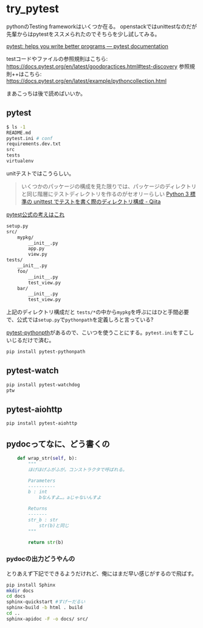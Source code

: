 # try_pytest

pythonのTesting frameworkはいくつか在る。
openstackではunittestなのだが先輩からはpytestをススメられたのでそちらを少し試してみる。

[pytest: helps you write better programs — pytest documentation](https://docs.pytest.org/en/latest/)

testコードやファイルの参照規則はこちら: https://docs.pytest.org/en/latest/goodpractices.html#test-discovery
参照規則++はこちら: https://docs.pytest.org/en/latest/example/pythoncollection.html

まあこっちは後で読めばいいか。

## pytest

```sh
$ ls -1
README.md
pytest.ini # conf
requirements.dev.txt
src
tests
virtualenv
```

unitテストではこうらしい。
>いくつかのパッケージの構成を見た限りでは、パッケージのディレクトリと同じ階層にテストディレクトリを作るのがセオリーらしい
>[Python 3 標準の unittest でテストを書く際のディレクトリ構成 - Qiita](https://qiita.com/hoto17296/items/fa0166728177e676cd36)

[pytest公式の考えはこれ](https://docs.pytest.org/en/latest/goodpractices.html)

```sh
setup.py
src/
    mypkg/
        __init__.py
        app.py
        view.py
tests/
    __init__.py
    foo/
        __init__.py
        test_view.py
    bar/
        __init__.py
        test_view.py
```

上記のディレクトリ構成だと `tests/*`の中から`mypkg`を呼ぶにはひと手間必要で、公式では`setup.py`で`pythonpath`を定義しろと言っている?

[pytest-pythonpth](https://github.com/bigsassy/pytest-pythonpath)があるので、こいつを使うことにする。`pytest.ini`をすこしいじるだけで済む。

```sh
pip install pytest-pythonpath
```

## pytest-watch

```sh
pip install pytest-watchdog
ptw
```

## pytest-aiohttp

```sh
pip install pytest-aiohttp
```

## pydocってなに、どう書くの

```python
    def wrap_str(self, b):
        """
        ほげほげふがふが。コンストラクタで呼ばれる。

        Parameters
        ----------
        b : int
            bなんすよ…。aじゃないんすよ

        Returns
        -------
        str_b : str
            str(b)と同じ
        """

        return str(b)
```

### pydocの出力どうやんの

とりあえず下記でできるようだけれど、俺にはまだ早い感じがするので飛ばす。

```sh
pip install Sphinx
mkdir docs
cd docs
sphinx-quickstart #すげーだるい
sphinx-build -b html . build
cd ..
sphinx-apidoc -F -o docs/ src/
```
